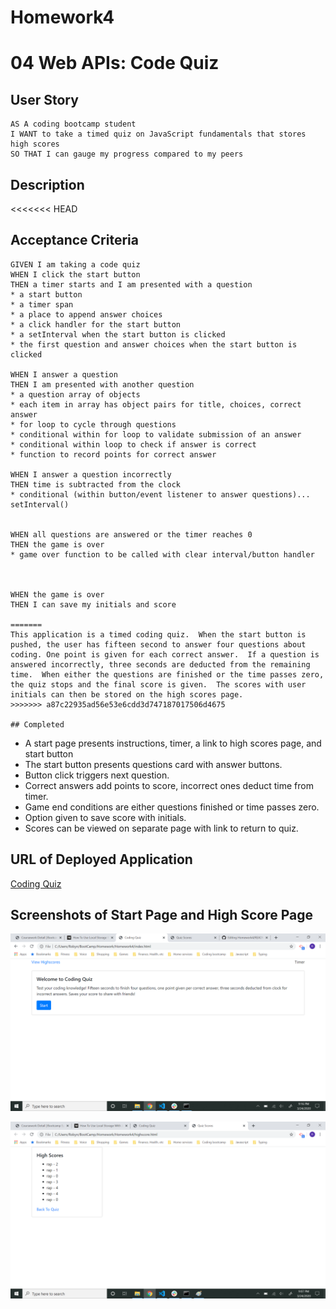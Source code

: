 # Homework4
# 04 Web APIs: Code Quiz

## User Story

```
AS A coding bootcamp student
I WANT to take a timed quiz on JavaScript fundamentals that stores high scores
SO THAT I can gauge my progress compared to my peers
```
## Description

<<<<<<< HEAD
## Acceptance Criteria

```
GIVEN I am taking a code quiz
WHEN I click the start button
THEN a timer starts and I am presented with a question
* a start button
* a timer span
* a place to append answer choices
* a click handler for the start button
* a setInterval when the start button is clicked
* the first question and answer choices when the start button is clicked

WHEN I answer a question
THEN I am presented with another question
* a question array of objects
* each item in array has object pairs for title, choices, correct answer
* for loop to cycle through questions
* conditional within for loop to validate submission of an answer
* conditional within loop to check if answer is correct
* function to record points for correct answer

WHEN I answer a question incorrectly
THEN time is subtracted from the clock
* conditional (within button/event listener to answer questions)... setInterval()


WHEN all questions are answered or the timer reaches 0
THEN the game is over
* game over function to be called with clear interval/button handler



WHEN the game is over
THEN I can save my initials and score

=======
This application is a timed coding quiz.  When the start button is pushed, the user has fifteen second to answer four questions about coding. One point is given for each correct answer.  If a question is answered incorrectly, three seconds are deducted from the remaining time.  When either the questions are finished or the time passes zero, the quiz stops and the final score is given.  The scores with user initials can then be stored on the high scores page.
>>>>>>> a87c22935ad56e53e6cdd3d747187017506d4675

## Completed

```
* A start page presents instructions, timer, a link to high scores page, and start button
* The start button presents questions card with answer buttons.  
* Button click triggers next question.
* Correct answers add points to score, incorrect ones deduct time from timer.
* Game end conditions are either questions finished or time passes zero.
* Option given to save score with initials. 
* Scores can be viewed on separate page with link to return to quiz.


## URL of Deployed Application

[Coding Quiz](https://robynp108.github.io/Homework4/)

## Screenshots of Start Page and High Score Page

![start](CodingQuizScreenshot.png)

![high score](HighScoresScreenshot.png)
```

